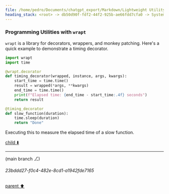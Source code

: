 ```yaml
---
file: /home/pedro/Documents/chatgpt_export/Markdown/Lightweight Utility Libraries.md
heading_stack: <root> -> db50d90f-fdf2-44f2-925b-ae66fdd7cfa0 -> System -> f462c4f4-0c7f-47fb-9237-a7d0ddbed997 -> System -> aaa26b54-0d2d-44d8-a646-0310427be0eb -> User -> ddb3dc5b-752e-4561-a939-b3de8b08d32f -> Assistant -> Data Manipulation and Analysis -> aaa205bc-d11e-4621-bc91-c8700e9b03ed -> User -> 945429c9-250d-41f7-b62d-d659a26c2d87 -> Assistant -> Data Manipulation -> Text and Parsing -> Networking -> File Handling -> Testing and Debugging -> Asynchronous Programming -> Functional Programming -> Code Analysis and Refactoring -> Miscellaneous -> aaa28fee-d697-42e3-bbe0-0e326b045dd7 -> User -> 03cd3de2-6edf-4ea6-98f5-168547563566 -> Assistant -> c8193452-a094-4568-8208-baae59e02bea -> Tool -> bc3074a5-dd96-498e-993d-f86abd592ee2 -> Assistant -> aaa263a5-33b9-47d9-a7f8-7a9b64b887a4 -> User -> a2faf051-4d79-41df-ae50-98d4779dfa98 -> Assistant -> Data Manipulation with `toolz` -> 44888ccd-cc10-41b4-8740-17f5ea12b035 -> Assistant -> 3e278eb5-5bed-4c77-a192-5cca5affdf4d -> Tool -> 432415d6-6abe-4b73-ab3e-eceb217b35b7 -> Assistant -> Text and Parsing with `parse` -> 16a0f14c-d434-4b10-ae5d-aa81e8846ee2 -> Assistant -> 05bde113-80ef-45aa-824a-bf23f4fbf95f -> Tool -> 395b9a62-27b9-4e21-9f0c-9a36587c9552 -> Assistant -> Programming Utilities with `wrapt`
---
```

### Programming Utilities with `wrapt`

`wrapt` is a library for decorators, wrappers, and monkey patching. Here's a quick example to demonstrate a timing decorator.

```python
import wrapt
import time

@wrapt.decorator
def timing_decorator(wrapped, instance, args, kwargs):
    start_time = time.time()
    result = wrapped(*args, **kwargs)
    end_time = time.time()
    print(f"Elapsed time: {end_time - start_time:.4f} seconds")
    return result

@timing_decorator
def slow_function(duration):
    time.sleep(duration)
    return "Done"
```

Executing this to measure the elapsed time of a slow function.

[child ⬇️](#23bddd27-f0c4-482e-8cd1-a1942fde7165)

---

(main branch ⎇)
###### 23bddd27-f0c4-482e-8cd1-a1942fde7165
[parent ⬆️](#395b9a62-27b9-4e21-9f0c-9a36587c9552)
